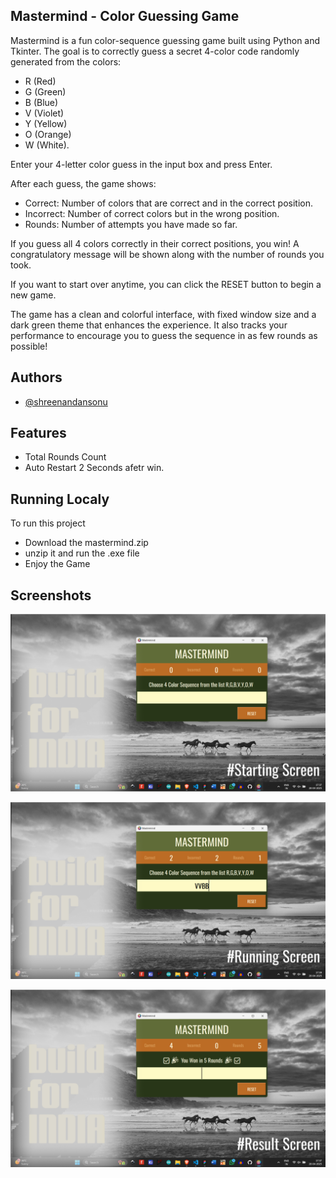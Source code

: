 ## Mastermind - Color Guessing Game

Mastermind is a fun color-sequence guessing game built using Python and Tkinter.
The goal is to correctly guess a secret 4-color code randomly generated from the colors:
- R (Red)
- G (Green)
- B (Blue)
- V (Violet)
- Y (Yellow)
- O (Orange)
- W (White).

Enter your 4-letter color guess in the input box and press Enter.

After each guess, the game shows:

- Correct: Number of colors that are correct and in the correct position.
- Incorrect: Number of correct colors but in the wrong position.
- Rounds: Number of attempts you have made so far.

If you guess all 4 colors correctly in their correct positions, you win!
A congratulatory message will be shown along with the number of rounds you took.

If you want to start over anytime, you can click the RESET button to begin a new game.

The game has a clean and colorful interface, with fixed window size and a dark green theme that enhances the experience.
It also tracks your performance to encourage you to guess the sequence in as few rounds as possible!
## Authors

- [@shreenandansonu](https://github.com/shreenandansonu)


## Features

- Total Rounds Count
- Auto Restart 2 Seconds afetr win.


## Running Localy

To run this project 
- Download the mastermind.zip
- unzip it and run the .exe file
- Enjoy the Game   



## Screenshots

![Starting Screen](https://github.com/shreenandansonu/Mastermind/blob/main/images/starting.png)

![Running Screen](https://github.com/shreenandansonu/Mastermind/blob/main/images/running.png)

![Results Screen](https://github.com/shreenandansonu/Mastermind/blob/main/images/result.png)
